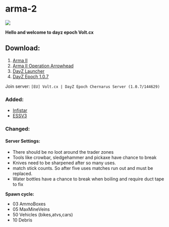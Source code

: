 # arma-2


![](https://media.discordapp.net/attachments/852723390624169997/863770084187176970/Untitled-22.png)


**Hello and welcome to dayz epoch Volt.cx**

## Download:
1.  [Arma II](https://store.steampowered.com/app/33900/Arma_2/)
2.  [Arma II Operation Arrowhead](https://store.steampowered.com/app/33930/Arma_2_Operation_Arrowhead/)
3.  [DayZ Launcher](https://dayzlauncher.com/)
4.  [DayZ Epoch 1.0.7](https://epochmod.com/a2dayzepoch.php)

Join server: `[EU] Volt.cx | DayZ Epoch Chernarus Server (1.0.7/144629)`


### Added:
* [Infistar](https://infistar.de/)
* [ESSV3](https://github.com/AirwavesMan/ESSV3)


### Changed:



#### Server Settings:
* There should be no loot around the trader zones
* Tools like crowbar, sledgehammer and pickaxe have chance to break
* Knives need to be sharpened after so many uses.
* match stick counts. So after five uses matches run out and must be replaced.
* Water bottles have a chance to break when boiling and require duct tape to fix


**Spawn cycle:**
* 03 AmmoBoxes
* 05 MaxMineVeins
* 50 Vehicles (bikes,atvs,cars)
* 10 Debris

